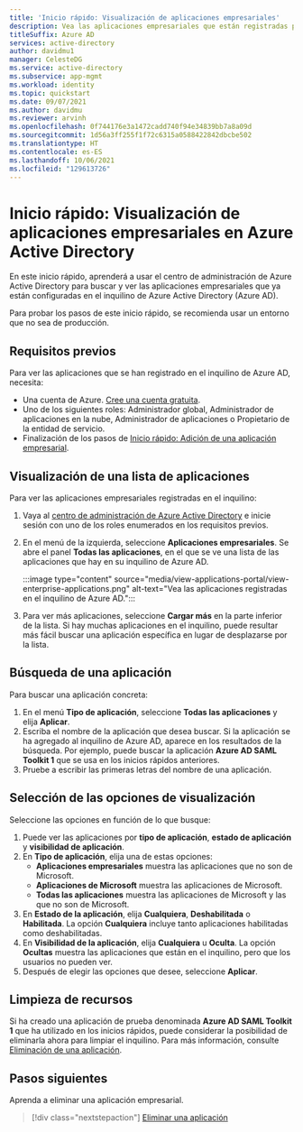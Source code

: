 ```yaml
---
title: 'Inicio rápido: Visualización de aplicaciones empresariales'
description: Vea las aplicaciones empresariales que están registradas para usar su inquilino de Azure Active Directory.
titleSuffix: Azure AD
services: active-directory
author: davidmu1
manager: CelesteDG
ms.service: active-directory
ms.subservice: app-mgmt
ms.workload: identity
ms.topic: quickstart
ms.date: 09/07/2021
ms.author: davidmu
ms.reviewer: arvinh
ms.openlocfilehash: 0f744176e3a1472cadd740f94e34839bb7a8a09d
ms.sourcegitcommit: 1d56a3ff255f1f72c6315a0588422842dbcbe502
ms.translationtype: HT
ms.contentlocale: es-ES
ms.lasthandoff: 10/06/2021
ms.locfileid: "129613726"
---
```

# <a name="quickstart-view-enterprise-applications-in-azure-active-directory"></a>Inicio rápido: Visualización de aplicaciones empresariales en Azure Active Directory

En este inicio rápido, aprenderá a usar el centro de administración de Azure Active Directory para buscar y ver las aplicaciones empresariales que ya están configuradas en el inquilino de Azure Active Directory (Azure AD).

Para probar los pasos de este inicio rápido, se recomienda usar un entorno que no sea de producción.

## <a name="prerequisites"></a>Requisitos previos

Para ver las aplicaciones que se han registrado en el inquilino de Azure AD, necesita:

- Una cuenta de Azure. [Cree una cuenta gratuita](https://azure.microsoft.com/free/?WT.mc_id=A261C142F).
- Uno de los siguientes roles: Administrador global, Administrador de aplicaciones en la nube, Administrador de aplicaciones o Propietario de la entidad de servicio.
- Finalización de los pasos de [Inicio rápido: Adición de una aplicación empresarial](add-application-portal.md).

## <a name="view-a-list-of-applications"></a>Visualización de una lista de aplicaciones

Para ver las aplicaciones empresariales registradas en el inquilino:

1. Vaya al [centro de administración de Azure Active Directory](https://aad.portal.azure.com) e inicie sesión con uno de los roles enumerados en los requisitos previos.
1. En el menú de la izquierda, seleccione **Aplicaciones empresariales**. Se abre el panel **Todas las aplicaciones**, en el que se ve una lista de las aplicaciones que hay en su inquilino de Azure AD.

    :::image type="content" source="media/view-applications-portal/view-enterprise-applications.png" alt-text="Vea las aplicaciones registradas en el inquilino de Azure AD.":::

1. Para ver más aplicaciones, seleccione **Cargar más** en la parte inferior de la lista. Si hay muchas aplicaciones en el inquilino, puede resultar más fácil buscar una aplicación específica en lugar de desplazarse por la lista.

## <a name="search-for-an-application"></a>Búsqueda de una aplicación

Para buscar una aplicación concreta:

1. En el menú **Tipo de aplicación**, seleccione **Todas las aplicaciones** y elija **Aplicar**.
1. Escriba el nombre de la aplicación que desea buscar. Si la aplicación se ha agregado al inquilino de Azure AD, aparece en los resultados de la búsqueda. Por ejemplo, puede buscar la aplicación **Azure AD SAML Toolkit 1** que se usa en los inicios rápidos anteriores. 
1. Pruebe a escribir las primeras letras del nombre de una aplicación.

## <a name="select-viewing-options"></a>Selección de las opciones de visualización

Seleccione las opciones en función de lo que busque:

1. Puede ver las aplicaciones por **tipo de aplicación**, **estado de aplicación** y **visibilidad de aplicación**.
1. En **Tipo de aplicación**, elija una de estas opciones:
    - **Aplicaciones empresariales** muestra las aplicaciones que no son de Microsoft.
    - **Aplicaciones de Microsoft** muestra las aplicaciones de Microsoft.
    - **Todas las aplicaciones** muestra las aplicaciones de Microsoft y las que no son de Microsoft.
1. En **Estado de la aplicación**, elija **Cualquiera**, **Deshabilitada** o **Habilitada**. La opción **Cualquiera** incluye tanto aplicaciones habilitadas como deshabilitadas.
1. En **Visibilidad de la aplicación**, elija **Cualquiera** u **Oculta**. La opción **Ocultas** muestra las aplicaciones que están en el inquilino, pero que los usuarios no pueden ver.
1. Después de elegir las opciones que desee, seleccione **Aplicar**.

## <a name="clean-up-resources"></a>Limpieza de recursos

Si ha creado una aplicación de prueba denominada **Azure AD SAML Toolkit 1** que ha utilizado en los inicios rápidos, puede considerar la posibilidad de eliminarla ahora para limpiar el inquilino. Para más información, consulte [Eliminación de una aplicación](delete-application-portal.md).

## <a name="next-steps"></a>Pasos siguientes

Aprenda a eliminar una aplicación empresarial.
> [!div class="nextstepaction"]
> [Eliminar una aplicación](add-application-portal.md)
